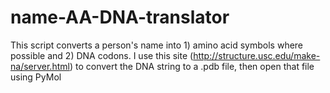 # name-AA-DNA-translator
This script converts a person's name into 1) amino acid symbols where possible and 2) DNA codons.
I use this site (http://structure.usc.edu/make-na/server.html) to convert the DNA string to a .pdb file, then open that file using PyMol
